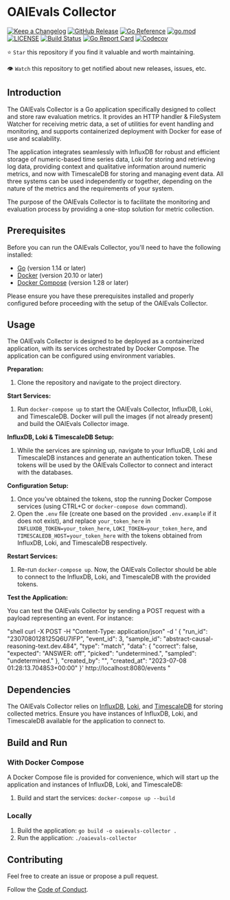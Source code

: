 # OAIEvals Collector

[![Keep a Changelog](https://img.shields.io/badge/changelog-Keep%20a%20Changelog-%23E05735)](CHANGELOG.md)
[![GitHub Release](https://img.shields.io/github/v/release/nstankov-bg/oaievals-collector)](https://github.com/nstankov-bg/oaievals-collector/releases)
[![Go Reference](https://pkg.go.dev/badge/nstankov-bg/oaievals-collector.svg)](https://pkg.go.dev/github.com/nstankov-bg/oaievals-collector)
[![go.mod](https://img.shields.io/github/go-mod/go-version/nstankov-bg/oaievals-collector)](go.mod)
[![LICENSE](https://img.shields.io/github/license/nstankov-bg/oaievals-collector)](LICENSE)
[![Build Status](https://img.shields.io/github/actions/workflow/status/oaievals-collector/build-n-push.yml?branch=main)](https://github.com/nstankov-bg/oaievals-collector/actions?query=workflow%3Abuild+branch%3Amain)
[![Go Report Card](https://goreportcard.com/badge/github.com/nstankov-bg/oaievals-collector)](https://goreportcard.com/report/github.com/nstankov-bg/oaievals-collector)
[![Codecov](https://codecov.io/gh/nstankov-bg/oaievals-collector/branch/main/graph/badge.svg)](https://codecov.io/gh/nstankov-bg/oaievals-collector)

⭐ `Star` this repository if you find it valuable and worth maintaining.

👁 `Watch` this repository to get notified about new releases, issues, etc.

## Introduction

The OAIEvals Collector is a Go application specifically designed to collect and store raw evaluation metrics. It provides an HTTP handler & FileSystem Watcher for receiving metric data, a set of utilities for event handling and monitoring, and supports containerized deployment with Docker for ease of use and scalability.

The application integrates seamlessly with InfluxDB for robust and efficient storage of numeric-based time series data, Loki for storing and retrieving log data, providing context and qualitative information around numeric metrics, and now with TimescaleDB for storing and managing event data. All three systems can be used independently or together, depending on the nature of the metrics and the requirements of your system.

The purpose of the OAIEvals Collector is to facilitate the monitoring and evaluation process by providing a one-stop solution for metric collection.

## Prerequisites

Before you can run the OAIEvals Collector, you'll need to have the following installed:

- [Go](https://golang.org/dl/) (version 1.14 or later)
- [Docker](https://www.docker.com/products/docker-desktop) (version 20.10 or later)
- [Docker Compose](https://docs.docker.com/compose/install/) (version 1.28 or later)

Please ensure you have these prerequisites installed and properly configured before proceeding with the setup of the OAIEvals Collector.

## Usage

The OAIEvals Collector is designed to be deployed as a containerized application, with its services orchestrated by Docker Compose. The application can be configured using environment variables.

**Preparation:**

1. Clone the repository and navigate to the project directory.

**Start Services:**

1. Run `docker-compose up` to start the OAIEvals Collector, InfluxDB, Loki, and TimescaleDB. Docker will pull the images (if not already present) and build the OAIEvals Collector image.

**InfluxDB, Loki & TimescaleDB Setup:**

1. While the services are spinning up, navigate to your InfluxDB, Loki and TimescaleDB instances and generate an authentication token. These tokens will be used by the OAIEvals Collector to connect and interact with the databases.

**Configuration Setup:**

1. Once you've obtained the tokens, stop the running Docker Compose services (using CTRL+C or `docker-compose down` command).
2. Open the `.env` file (create one based on the provided `.env.example` if it does not exist), and replace `your_token_here` in `INFLUXDB_TOKEN=your_token_here`, `LOKI_TOKEN=your_token_here`, and `TIMESCALEDB_HOST=your_token_here` with the tokens obtained from InfluxDB, Loki, and TimescaleDB respectively.

**Restart Services:**

1. Re-run `docker-compose up`. Now, the OAIEvals Collector should be able to connect to the InfluxDB, Loki, and TimescaleDB with the provided tokens.

**Test the Application:**

You can test the OAIEvals Collector by sending a POST request with a payload representing an event. For instance:

"shell
curl -X POST -H "Content-Type: application/json" -d '
{
  "run_id": "2307080128125Q6U7IFP",
  "event_id": 3,
  "sample_id": "abstract-causal-reasoning-text.dev.484",
  "type": "match",
  "data": {
    "correct": false,
    "expected": "ANSWER: off",
    "picked": "undetermined.",
    "sampled": "undetermined."
  },
  "created_by": "",
  "created_at": "2023-07-08 01:28:13.704853+00:00"
}' http://localhost:8080/events
"

## Dependencies

The OAIEvals Collector relies on [InfluxDB](https://www.influxdata.com/), [Loki](https://grafana.com/oss/loki/), and [TimescaleDB](https://www.timescale.com/) for storing collected metrics. Ensure you have instances of InfluxDB, Loki, and TimescaleDB available for the application to connect to.

## Build and Run

### With Docker Compose

A Docker Compose file is provided for convenience, which will start up the application and instances of InfluxDB, Loki, and TimescaleDB:

1. Build and start the services: `docker-compose up --build`

### Locally

1. Build the application: `go build -o oaievals-collector .`
1. Run the application: `./oaievals-collector`

## Contributing

Feel free to create an issue or propose a pull request.

Follow the [Code of Conduct](CODE_OF_CONDUCT.md).
